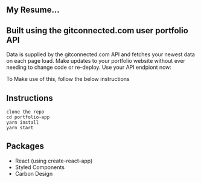 ## My Resume...

## Built using the gitconnected.com user portfolio API
Data is supplied by the gitconnected.com API and fetches your newest data on each page load. Make updates to your portfolio website without ever needing to change code or re-deploy. Use your API endpiont now:

To Make use of this, follow the below instructions

## Instructions
```
clone the repo
cd portfolio-app
yarn install
yarn start
```

## Packages
- React (using create-react-app)
- Styled Components
- Carbon Design

